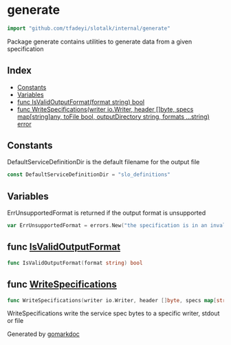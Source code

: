 <!-- Code generated by gomarkdoc. DO NOT EDIT -->

# generate

```go
import "github.com/tfadeyi/slotalk/internal/generate"
```

Package generate contains utilities to generate data from a given specification

## Index

- [Constants](<#constants>)
- [Variables](<#variables>)
- [func IsValidOutputFormat(format string) bool](<#func-isvalidoutputformat>)
- [func WriteSpecifications(writer io.Writer, header []byte, specs map[string]any, toFile bool, outputDirectory string, formats ...string) error](<#func-writespecifications>)


## Constants

DefaultServiceDefinitionDir is the default filename for the output file

```go
const DefaultServiceDefinitionDir = "slo_definitions"
```

## Variables

ErrUnsupportedFormat is returned if the output format is unsupported

```go
var ErrUnsupportedFormat = errors.New("the specification is in an invalid format")
```

## func [IsValidOutputFormat](<https://github.com/tfadeyi/sloth-simple-comments/blob/main/internal/generate/generate.go#L23>)

```go
func IsValidOutputFormat(format string) bool
```

## func [WriteSpecifications](<https://github.com/tfadeyi/sloth-simple-comments/blob/main/internal/generate/generate.go#L33>)

```go
func WriteSpecifications(writer io.Writer, header []byte, specs map[string]any, toFile bool, outputDirectory string, formats ...string) error
```

WriteSpecifications write the service spec bytes to a specific writer, stdout or file



Generated by [gomarkdoc](<https://github.com/princjef/gomarkdoc>)
